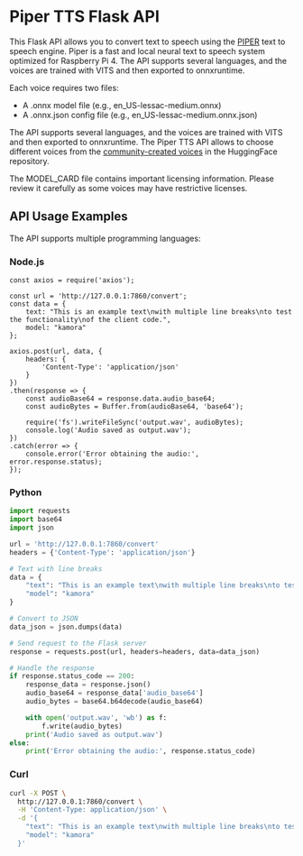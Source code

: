 # Piper TTS Flask API

This Flask API allows you to convert text to speech using the [PIPER](https://github.com/rhasspy/piper) text to speech engine. Piper is a fast and local neural text to speech system optimized for Raspberry Pi 4. The API supports several languages, and the voices are trained with VITS and then exported to onnxruntime.


Each voice requires two files:

- A .onnx model file (e.g., en_US-lessac-medium.onnx)
- A .onnx.json config file (e.g., en_US-lessac-medium.onnx.json)

The API supports several languages, and the voices are trained with VITS and then exported to onnxruntime. The Piper TTS API allows to choose different voices from the [community-created voices](https://huggingface.co/rhasspy/piper-voices/tree/main) in the HuggingFace repository.


The MODEL_CARD file contains important licensing information. Please review it carefully as some voices may have restrictive licenses.

## API Usage Examples

The API supports multiple programming languages: 

### Node.js 

```node
const axios = require('axios');

const url = 'http://127.0.0.1:7860/convert';
const data = {
    text: "This is an example text\nwith multiple line breaks\nto test the functionality\nof the client code.",
    model: "kamora"
};

axios.post(url, data, {
    headers: {
        'Content-Type': 'application/json'
    }
})
.then(response => {
    const audioBase64 = response.data.audio_base64;
    const audioBytes = Buffer.from(audioBase64, 'base64');

    require('fs').writeFileSync('output.wav', audioBytes);
    console.log('Audio saved as output.wav');
})
.catch(error => {
    console.error('Error obtaining the audio:', error.response.status);
});
```

### Python

```python
import requests
import base64
import json

url = 'http://127.0.0.1:7860/convert'
headers = {'Content-Type': 'application/json'}

# Text with line breaks
data = {
    "text": "This is an example text\nwith multiple line breaks\nto test the functionality\nof the client code.",
    "model": "kamora"
}

# Convert to JSON
data_json = json.dumps(data)

# Send request to the Flask server
response = requests.post(url, headers=headers, data=data_json)

# Handle the response
if response.status_code == 200:
    response_data = response.json()
    audio_base64 = response_data['audio_base64']
    audio_bytes = base64.b64decode(audio_base64)

    with open('output.wav', 'wb') as f:
        f.write(audio_bytes)
    print('Audio saved as output.wav')
else:
    print('Error obtaining the audio:', response.status_code)
```

### Curl

```bash
curl -X POST \
  http://127.0.0.1:7860/convert \
  -H 'Content-Type: application/json' \
  -d '{
    "text": "This is an example text\nwith multiple line breaks\nto test the functionality\nof the client code.",
    "model": "kamora"
  }'

```
